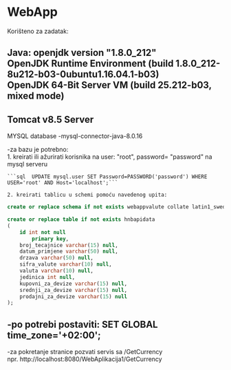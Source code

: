 # WebApp
Korišteno za zadatak:

Java:
openjdk version "1.8.0_212"  
OpenJDK Runtime Environment (build 1.8.0_212-8u212-b03-0ubuntu1.16.04.1-b03)  
OpenJDK 64-Bit Server VM (build 25.212-b03, mixed mode)  
-----------------------------------------------------------------------------
Tomcat v8.5 Server
-----------------------------------------------------------------------------
MYSQL database
	-mysql-connector-java-8.0.16
	
-za bazu je potrebno:  
	1. kreirati ili ažurirati korisnika na user: "root", password= "password" na mysql serveru

	```sql	UPDATE mysql.user SET Password=PASSWORD('password') WHERE USER='root' AND Host='localhost';```

	2. kreirati tablicu u schemi pomoću navedenog upita:

```sql
create or replace schema if not exists webappvalute collate latin1_swedish_ci;

create or replace table if not exists hnbapidata
(
	id int not null
		primary key,
	broj_tecajnice varchar(15) null,
	datum_primjene varchar(50) null,
	drzava varchar(50) null,
	sifra_valute varchar(10) null,
	valuta varchar(10) null,
	jedinica int null,
	kupovni_za_devize varchar(15) null,
	srednji_za_devize varchar(15) null,
	prodajni_za_devize varchar(15) null
);
```
-po potrebi postaviti:
	SET GLOBAL time_zone='+02:00';
-----------------------------------------------------------------------------
-za pokretanje stranice pozvati servis sa /GetCurrency  
	npr. http://localhost:8080/WebAplikacija1/GetCurrency
